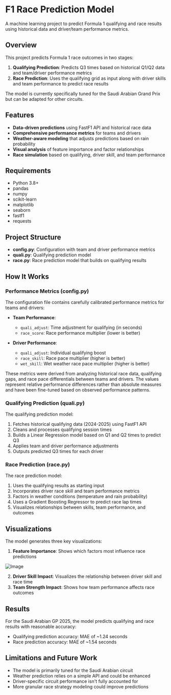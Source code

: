 # F1 Race Prediction Model

A machine learning project to predict Formula 1 qualifying and race results using historical data and driver/team performance metrics.

## Overview

This project predicts Formula 1 race outcomes in two stages:
1. **Qualifying Prediction**: Predicts Q3 times based on historical Q1/Q2 data and team/driver performance metrics
2. **Race Prediction**: Uses the qualifying grid as input along with driver skills and team performance to predict race results

The model is currently specifically tuned for the Saudi Arabian Grand Prix but can be adapted for other circuits.

## Features

- **Data-driven predictions** using FastF1 API and historical race data
- **Comprehensive performance metrics** for teams and drivers
- **Weather-aware modeling** that adjusts predictions based on rain probability
- **Visual analysis** of feature importance and factor relationships
- **Race simulation** based on qualifying, driver skill, and team performance

## Requirements

- Python 3.8+
- pandas
- numpy
- scikit-learn
- matplotlib
- seaborn
- fastf1
- requests

## Project Structure

- **config.py**: Configuration with team and driver performance metrics
- **quali.py**: Qualifying prediction model
- **race.py**: Race prediction model that builds on qualifying results

## How It Works

### Performance Metrics (config.py)

The configuration file contains carefully calibrated performance metrics for teams and drivers:

- **Team Performance**:
  - `quali_adjust`: Time adjustment for qualifying (in seconds)
  - `race_score`: Race performance multiplier (lower is better)

- **Driver Performance**:
  - `quali_adjust`: Individual qualifying boost
  - `race_skill`: Race pace multiplier (higher is better)
  - `wet_skill`: Wet weather race pace multiplier (higher is better)

These metrics were derived from analyzing historical race data, qualifying gaps, and race pace differentials between teams and drivers. The values represent relative performance differences rather than absolute measures and have been fine-tuned based on observed performance patterns.

### Qualifying Prediction (quali.py)

The qualifying prediction model:

1. Fetches historical qualifying data (2024-2025) using FastF1 API
2. Cleans and processes qualifying session times
3. Builds a Linear Regression model based on Q1 and Q2 times to predict Q3
4. Applies team and driver performance adjustments
5. Outputs predicted Q3 times for each driver

### Race Prediction (race.py)

The race prediction model:

1. Uses the qualifying results as starting input
2. Incorporates driver race skill and team performance metrics
3. Factors in weather conditions (temperature and rain probability)
4. Uses a Gradient Boosting Regressor to predict race lap times
5. Visualizes relationships between skills, team performance, and outcomes

## Visualizations

The model generates three key visualizations:

1. **Feature Importance**: Shows which factors most influence race predictions
   
![Image](https://github.com/user-attachments/assets/6273901c-bcad-486f-9517-9ff757ef5d80)
  
2. **Driver Skill Impact**: Visualizes the relationship between driver skill and race time
3. **Team Strength Impact**: Shows how team performance affects race outcomes

## Results

For the Saudi Arabian GP 2025, the model predicts qualifying and race results with reasonable accuracy:

- Qualifying prediction accuracy: MAE of ~1.24 seconds
- Race prediction accuracy: MAE of ~1.54 seconds

## Limitations and Future Work

- The model is primarily tuned for the Saudi Arabian circuit
- Weather prediction relies on a simple API and could be enhanced
- Driver-specific circuit performance isn't fully accounted for
- More granular race strategy modeling could improve predictions

